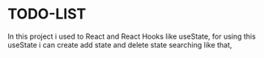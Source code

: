 # TODO-LIST
In this project i used to React and React Hooks like useState, for using this useState i can create add state and delete state searching like that,

